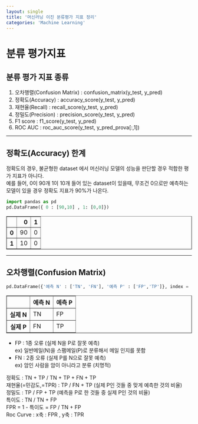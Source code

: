 ```yaml
---
layout: single
title: '머신러닝 이진 분류평가 지표 정리'
categories: 'Machine Learning'
---
```


# 분류 평가지표

## 분류 평가 지표 종류
1. 오차행렬(Confusion Matrix) : confusion_matrix(y_test, y_pred)  
2. 정확도(Accuracy) : accuracy_score(y_test, y_pred)  
3. 재현율(Recall) : recall_score(y_test, y_pred)  
4. 정밀도(Precision) : precision_score(y_test, y_pred)  
5. F1 score : f1_score(y_test, y_pred)  
6. ROC AUC : roc_auc_score(y_test, y_pred_prova[:,1])

---
## 정확도(Accuracy) 한계
정확도의 경우, 불균형한 dataset 에서 머신러닝 모델의 성능을 판단할 경우 적합한 평가 지표가 아니다.  
예를 들어, 0이 90개 1이 10개 들어 있는 dataset이 있을때, 무조건 0으로만 예측하는 모델이 있을 경우 정확도 지표가 90%가 나온다.


```python
import pandas as pd
pd.DataFrame({ 0 : [90,10] , 1: [0,0]})
```




<div>
<style scoped>
    .dataframe tbody tr th:only-of-type {
        vertical-align: middle;
    }

    .dataframe tbody tr th {
        vertical-align: top;
    }

    .dataframe thead th {
        text-align: right;
    }
</style>
<table border="1" class="dataframe">
  <thead>
    <tr style="text-align: right;">
      <th></th>
      <th>0</th>
      <th>1</th>
    </tr>
  </thead>
  <tbody>
    <tr>
      <th>0</th>
      <td>90</td>
      <td>0</td>
    </tr>
    <tr>
      <th>1</th>
      <td>10</td>
      <td>0</td>
    </tr>
  </tbody>
</table>
</div>



---
## 오차행렬(Confusion Matrix)


```python
pd.DataFrame({'예측 N' : ['TN', 'FN'], '예측 P' : ['FP','TP']}, index = ['실제 N','실제 P'])
```




<div>
<style scoped>
    .dataframe tbody tr th:only-of-type {
        vertical-align: middle;
    }

    .dataframe tbody tr th {
        vertical-align: top;
    }

    .dataframe thead th {
        text-align: right;
    }
</style>
<table border="1" class="dataframe">
  <thead>
    <tr style="text-align: right;">
      <th></th>
      <th>예측 N</th>
      <th>예측 P</th>
    </tr>
  </thead>
  <tbody>
    <tr>
      <th>실제 N</th>
      <td>TN</td>
      <td>FP</td>
    </tr>
    <tr>
      <th>실제 P</th>
      <td>FN</td>
      <td>TP</td>
    </tr>
  </tbody>
</table>
</div>



- FP : 1종 오류 (실제 N을 P로 잘못 예측)  
    ex) 일반메일(N)을 스팸메일(P)로 분류해서 메일 인지를 못함
- FN : 2종 오류 (실제 P를 N으로 잘못 예측)  
    ex) 암인 사람을 암이 아니라고 분류 (치명적)

정확도 : TN + TP / TN + TP + FN + TP  
재현율(=민감도,=TPR) : TP / FN + TP (실제 P인 것들 중 맞게 예측한 것의 비율)  
정밀도 : TP / FP + TP (예측을 P로 한 것들 중 실제 P인 것의 비율)  
특이도 : TN / TN + FP  
FPR = 1 - 특이도 = FP / TN + FP   
Roc Curve : x축 : FPR , y축 : TPR  
